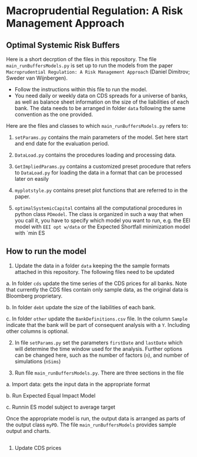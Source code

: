 # Macroprudential Regulation: A Risk Management Approach

## Optimal Systemic Risk Buffers


Here is a short decrption of the files in this repository. The file `main_runBuffersModels.py` is set up to run the models from the paper `Macroprudential Regulation: A Risk Management Approach` (Daniel Dimitrov; Sweder van Wijnbergen).

+ Follow the instructions within this file to run the model. 
+ You need daily or weekly data on CDS spreads for a universe of banks, as well as balance sheet information on the size of the liabilities of each bank. The data needs to be arranged in folder `data` following the same convention as the one provided. 

Here are the files and classes to which `main_runBuffersModels.py` refers to: 

1. `setParams.py` contains the main parameters of the model. Set here start and end date for the evaluation period. 

2. `DataLoad.py` contains the procedures loading and processing data. 

3. `GetImpliedParams.py` contains a customized preset procedure that refers to `DataLoad.py` for loading the data in a format that can be processed later on easily   

4. `myplotstyle.py` contains preset plot functions that are referred to in the paper. 

5. `optimalSystemicCapital` contains all the computational procedures in python class `PDmodel`. The class is organized in such a way that when you call it, you have to specify which model you want to run, e.g. the EEI model with `EEI opt w/data` or the Expected Shortfall minimization model with `min ES

## How to run the model

1. Update the data in a folder `data` keeping the the sample formats attached in this repository. The following files need to be updated

  a. In folder `cds` update the time series of the CDS prices for all banks. Note that currently the CDS files contain only sample data, as the original data is Bloomberg proprietary. 

  b. In folder `debt` update the size of the liabilities of each bank. 

  c. In folder `other` update the `BankDefinitions.csv` file. In the column `Sample` indicate that the bank will be part of consequent analysis with a `Y`. Including other columns is optional. 
  
2. In file `setParams.py` set the parameters `firstDate` and `lastDate` which will determine the time window used for the analysis. Further options can be changed here, such as the number of factors (`n`), and number of simulations (`nSims`) 

3. Run file `main_runBuffersModels.py`. There are three sections in the file

  a. Import data: gets the input data in the appropriate format
  
  b. Run Expected Equal Impact Model
  
  c. Runnin ES model subject to average target

Once the appropriate model is run, the output data is arranged as parts of the output class `myPD`. The file `main_runBuffersModels` provides sample output and charts. 

##  

1. Update CDS prices 
